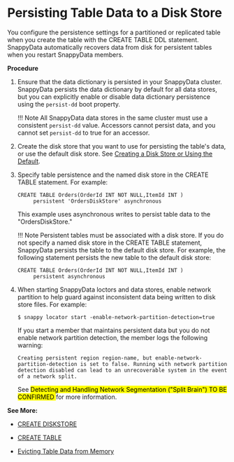# Persisting Table Data to a Disk Store

You configure the persistence settings for a partitioned or replicated table when you create the table with the CREATE TABLE DDL statement. SnappyData automatically recovers data from disk for persistent tables when you restart SnappyData members.

**Procedure**

1.  Ensure that the data dictionary is persisted in your SnappyData cluster. SnappyData persists the data dictionary by default for all data stores, but you can explicitly enable or disable data dictionary persistence using the `persist-dd` boot property. 

	!!! Note 
    	All SnappyData data stores in the same cluster must use a consistent `persist-dd` value. Accessors cannot persist data, and you cannot set `persist-dd` to true for an accessor. </p>

2.  Create the disk store that you want to use for persisting the table's data, or use the default disk store. See [Creating a Disk Store or Using the Default](create_disk_store.md).

3.  Specify table persistence and the named disk store in the CREATE TABLE statement. For example:
    
        CREATE TABLE Orders(OrderId INT NOT NULL,ItemId INT ) 
             persistent 'OrdersDiskStore' asynchronous


    This example uses asynchronous writes to persist table data to the "OrdersDiskStore."

    !!! Note 
    	Persistent tables must be associated with a disk store. If you do not specify a named disk store in the CREATE TABLE statement, SnappyData persists the table to the default disk store. For example, the following statement persists the new table to the default disk store:

        CREATE TABLE Orders(OrderId INT NOT NULL,ItemId INT ) 
             persistent asynchronous

4.  When starting SnappyData loctors and data stores, enable network partition to help guard against inconsistent data being written to disk store files. For example:

	    $ snappy locator start -enable-network-partition-detection=true

    If you start a member that maintains persistent data but you do not enable network partition detection, the member logs the following warning:
    
        Creating persistent region region-name, but enable-network-partition-detection is set to false. Running with network partition 
        detection disabled can lead to an unrecoverable system in the event of a network split.
    
    See <mark>Detecting and Handling Network Segmentation ("Split Brain") TO BE CONFIRMED </mark>for more information. 


**See More:**

* [CREATE DISKSTORE](../../../reference/sql_reference/create-diskstore.md)

* [CREATE TABLE](../../../reference/sql_reference/create-table.md)

* [Evicting Table Data from Memory](../../../concepts/tables/evicting_table_data/evicting_table_data_from_memory.md)
